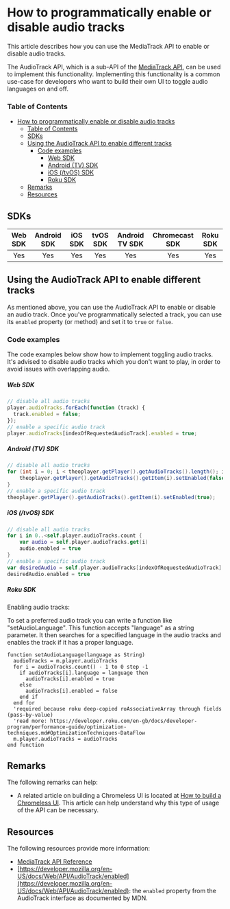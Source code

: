 # How to programmatically enable or disable audio tracks

This article describes how you can use the MediaTrack API to enable or disable audio tracks.

The AudioTrack API, which is a sub-API of the [MediaTrack API](https://docs.theoplayer.com/api-reference/web/theoplayer.mediatrack.md), can be used to implement this functionality.
Implementing this functionality is a common use-case for developers who want to build their own UI to toggle audio languages on and off.

### Table of Contents

- [How to programmatically enable or disable audio tracks](#how-to-programmatically-enable-or-disable-audio-tracks)
  - [Table of Contents](#table-of-contents)
  - [SDKs](#sdks)
  - [Using the AudioTrack API to enable different tracks](#using-the-audiotrack-api-to-enable-different-tracks)
    - [Code examples](#code-examples)
      - [Web SDK](#web-sdk)
      - [Android (TV) SDK](#android-tv-sdk)
      - [iOS (/tvOS) SDK](#ios-tvos-sdk)
      - [Roku SDK](#roku-sdk)
  - [Remarks](#remarks)
  - [Resources](#resources)

## SDKs

| Web SDK | Android SDK | iOS SDK | tvOS SDK | Android TV SDK | Chromecast SDK | Roku SDK |
| :-----: | :---------: | :-----: | :------: | :------------: | :------------: | :------: |
|   Yes   |     Yes     |   Yes   |   Yes    |      Yes       |      Yes       |   Yes    |

## Using the AudioTrack API to enable different tracks

As mentioned above, you can use the AudioTrack API to enable or disable an audio track. Once you've programmatically selected a track, you can use its `enabled` property (or method) and set it to `true` or `false`.

### Code examples

The code examples below show how to implement toggling audio tracks. It's advised to disable audio tracks which you don't want to play, in order to avoid issues with overlapping audio.

##### Web SDK

```js
// disable all audio tracks
player.audioTracks.forEach(function (track) {
  track.enabled = false;
});
// enable a specific audio track
player.audioTracks[indexOfRequestedAudioTrack].enabled = true;
```

##### Android (TV) SDK

```java
// disable all audio tracks
for (int i = 0; i < theoplayer.getPlayer().getAudioTracks().length(); i++) {
    theoplayer.getPlayer().getAudioTracks().getItem(i).setEnabled(false);
}
// enable a specific audio track
theoplayer.getPlayer().getAudioTracks().getItem(i).setEnabled(true);
```

##### iOS (/tvOS) SDK

```swift
// disable all audio tracks
for i in 0..<self.player.audioTracks.count {
    var audio = self.player.audioTracks.get(i)
    audio.enabled = true
}
// enable a specific audio track
var desiredAudio = self.player.audioTracks[indexOfRequestedAudioTrack]
desiredAudio.enabled = true
```

##### Roku SDK

Enabling audio tracks:

To set a preferred audio track you can write a function like "setAudioLanguage". This function accepts "language" as a string parameter. It then searches for a specified language in the audio tracks and enables the track if it has a proper language.

```brightscript
function setAudioLanguage(language as String)
  audioTracks = m.player.audioTracks
  for i = audioTracks.count() - 1 to 0 step -1
    if audioTracks[i].language = language then
      audioTracks[i].enabled = true
    else
      audioTracks[i].enabled = false
    end if
  end for
  'required because roku deep-copied roAssociativeArray through fields (pass-by-value)
  'read more: https://developer.roku.com/en-gb/docs/developer-program/performance-guide/optimization-techniques.md#OptimizationTechniques-DataFlow
  m.player.audioTracks = audioTracks
end function
```

## Remarks

The following remarks can help:

- A related article on building a Chromeless UI is located at [How to build a Chromeless UI](../../how-to-guides/11-ui/06-how-to-build-chromeless-ui.md). This article can help understand why this type of usage of the API can be necessary.

## Resources

The following resources provide more information:

- [MediaTrack API Reference](https://docs.theoplayer.com/api-reference/web/theoplayer.mediatrack.md)
- [https://developer.mozilla.org/en-US/docs/Web/API/AudioTrack/enabled](https://developer.mozilla.org/en-US/docs/Web/API/AudioTrack/enabled): the `enabled` property from the AudioTrack interface as documented by MDN.
